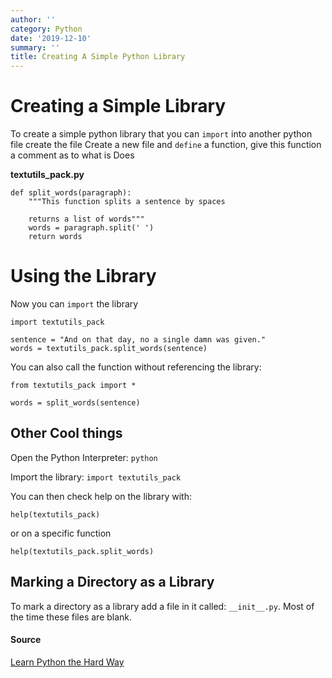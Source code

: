```yaml
---
author: ''
category: Python
date: '2019-12-10'
summary: ''
title: Creating A Simple Python Library
---
```

# Creating a Simple Library

To create a simple python library that you can `import` into another python file create the file
Create a new file and `define` a function, give this function a comment as to what is Does

**textutils_pack.py**

    def split_words(paragraph):
        """This function splits a sentence by spaces

        returns a list of words"""
        words = paragraph.split(' ')
        return words

# Using the Library

Now you can `import` the library

    import textutils_pack

    sentence = "And on that day, no a single damn was given."
    words = textutils_pack.split_words(sentence)

You can also call the function without referencing the library:

    from textutils_pack import *

    words = split_words(sentence)

## Other Cool things

Open the Python Interpreter: `python`

Import the library: `import textutils_pack`

You can then check help on the library with:

    help(textutils_pack)

or on a specific function

    help(textutils_pack.split_words)

## Marking a Directory as a Library

To mark a directory as a library add a file in it called: `__init__.py`. Most of the time these files are blank.

#### Source

[Learn Python the Hard Way](http://learnpythonthehardway.org/book/ex25.html)

